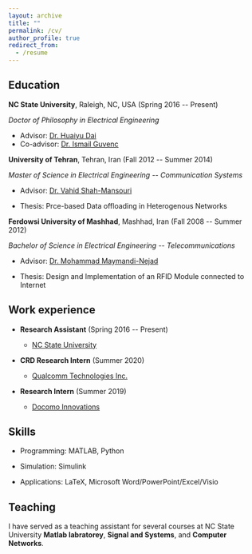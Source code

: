 ```yaml
---
layout: archive
title: ""
permalink: /cv/
author_profile: true
redirect_from:
  - /resume
---
```




Education
-----------
**NC State University**, Raleigh, NC, USA (Spring 2016 -- Present)

*Doctor of Philosophy in Electrical Engineering*

* Advisor: [Dr. Huaiyu Dai](https://people.engr.ncsu.edu/hdai/)
* Co-advisor: [Dr. Ismail Guvenc](https://sites.google.com/site/iguvenc/)

**University of Tehran**, Tehran, Iran (Fall 2012 -- Summer 2014)

*Master of Science in Electrical Engineering -- Communication Systems*

* Advisor: [Dr. Vahid Shah-Mansouri](https://scholar.google.ca/citations?user=EbkCWiEAAAAJ&hl=en)

* Thesis: Prce-based Data offloading in Heterogenous Networks

**Ferdowsi University of Mashhad**, Mashhad, Iran (Fall 2008 -- Summer 2012)

*Bachelor of Science in Electrical Engineering -- Telecommunications*

* Advisor: [Dr. Mohammad Maymandi-Nejad](https://scholar.google.com/citations?user=8Jn21fsAAAAJ&hl=en)

* Thesis: Design and Implementation of an RFID Module connected to Internet


Work experience
-----------
* **Research Assistant** (Spring 2016 -- Present)
  * [NC State University](https://www.ncsu.edu/)

* **CRD Research Intern** (Summer 2020)
  * [Qualcomm Technologies Inc.](https://www.qualcomm.com)
  
* **Research Intern** (Summer 2019)
  * [Docomo Innovations](https://www.docomoinnovations.com/)
  
Skills
-----------
* Programming: MATLAB, Python

* Simulation: Simulink

* Applications: LaTeX, Microsoft Word/PowerPoint/Excel/Visio  
  
Teaching
-----------
I have served as a teaching assistant for several courses at NC State University   **Matlab labratorey**, **Signal and Systems**, and **Computer Networks**.
